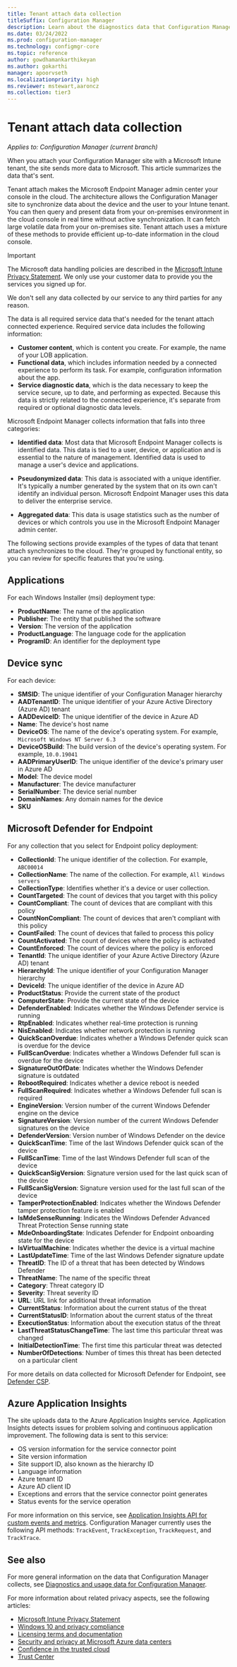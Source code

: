 ```yaml
---
title: Tenant attach data collection
titleSuffix: Configuration Manager
description: Learn about the diagnostics data that Configuration Manager collects for tenant attach features.
ms.date: 03/24/2022
ms.prod: configuration-manager
ms.technology: configmgr-core
ms.topic: reference
author: gowdhamankarthikeyan
ms.author: gokarthi
manager: apoorvseth
ms.localizationpriority: high
ms.reviewer: mstewart,aaroncz 
ms.collection: tier3
---
```


# Tenant attach data collection

*Applies to: Configuration Manager (current branch)*

<!-- 6505626 -->
When you attach your Configuration Manager site with a Microsoft Intune tenant, the site sends more data to Microsoft. This article summarizes the data that's sent.

Tenant attach makes the Microsoft Endpoint Manager admin center your console in the cloud. The architecture allows the Configuration Manager site to synchronize data about the device and the user to your Intune tenant. You can then query and present data from your on-premises environment in the cloud console in real time without active synchronization. It can fetch large volatile data from your on-premises site. Tenant attach uses a mixture of these methods to provide efficient up-to-date information in the cloud console.

> [!IMPORTANT]
> The Microsoft data handling policies are described in the [Microsoft Intune Privacy Statement](/legal/intune/microsoft-intune-privacy-statement). We only use your customer data to provide you the services you signed up for.
>
> We don't sell any data collected by our service to any third parties for any reason.
>
> The data is all required service data that's needed for the tenant attach connected experience. Required service data includes the following information:
>
> - **Customer content**, which is content you create. For example, the name of your LOB application.
> - **Functional data**, which includes information needed by a connected experience to perform its task. For example, configuration information about the app.
> - **Service diagnostic data**, which is the data necessary to keep the service secure, up to date, and performing as expected. Because this data is strictly related to the connected experience, it's separate from required or optional diagnostic data levels.

Microsoft Endpoint Manager collects information that falls into three categories:

- **Identified data**: Most data that Microsoft Endpoint Manager collects is identified data. This data is tied to a user, device, or application and is essential to the nature of management. Identified data is used to manage a user's device and applications.

- **Pseudonymized data**: This data is associated with a unique identifier. It's typically a number generated by the system that on its own can't identify an individual person. Microsoft Endpoint Manager uses this data to deliver the enterprise service.

- **Aggregated data**: This data is usage statistics such as the number of devices or which controls you use in the Microsoft Endpoint Manager admin center.

The following sections provide examples of the types of data that tenant attach synchronizes to the cloud. They're grouped by functional entity, so you can review for specific features that you're using.

## Applications
<!-- 6502080 -->

For each Windows Installer (msi) deployment type:

- **ProductName**: The name of the application
- **Publisher**: The entity that published the software
- **Version**: The version of the application
- **ProductLanguage**: The language code for the application
- **ProgramID**: An identifier for the deployment type

## Device sync
<!-- 6505639 -->

For each device:

- **SMSID**: The unique identifier of your Configuration Manager hierarchy
- **AADTenantID**: The unique identifier of your Azure Active Directory (Azure AD) tenant
- **AADDeviceID**: The unique identifier of the device in Azure AD
- **Name**: The device's host name
- **DeviceOS**: The name of the device's operating system. For example, `Microsoft Windows NT Server 6.3`
- **DeviceOSBuild**: The build version of the device's operating system. For example, `10.0.19041`
- **AADPrimaryUserID**: The unique identifier of the device's primary user in Azure AD
- **Model**: The device model
- **Manufacturer**: The device manufacturer
- **SerialNumber**: The device serial number
- **DomainNames**: Any domain names for the device
- **SKU**

## Microsoft Defender for Endpoint
<!-- 6505652 -->
For any collection that you select for Endpoint policy deployment:

- **CollectionId**: The unique identifier of the collection. For example, `ABC00014`
- **CollectionName**: The name of the collection. For example, `All Windows servers`
- **CollectionType**: Identifies whether it's a device or user collection.
- **CountTargeted**: The count of devices that you target with this policy
- **CountCompliant**: The count of devices that are compliant with this policy
- **CountNonCompliant**: The count of devices that aren't compliant with this policy
- **CountFailed**: The count of devices that failed to process this policy
- **CountActivated**: The count of devices where the policy is activated
- **CountEnforced**: The count of devices where the policy is enforced
- **TenantId**: The unique identifier of your Azure Active Directory (Azure AD) tenant
- **HierarchyId**: The unique identifier of your Configuration Manager hierarchy
- **DeviceId**: The unique identifier of the device in Azure AD
- **ProductStatus**: Provide the current state of the product
- **ComputerState**: Provide the current state of the device
- **DefenderEnabled**: Indicates whether the Windows Defender service is running
- **RtpEnabled**: Indicates whether real-time protection is running
- **NisEnabled**: Indicates whether network protection is running
- **QuickScanOverdue**: Indicates whether a Windows Defender quick scan is overdue for the device
- **FullScanOverdue**: Indicates whether a Windows Defender full scan is overdue for the device
- **SignatureOutOfDate**: Indicates whether the Windows Defender signature is outdated
- **RebootRequired**: Indicates whether a device reboot is needed
- **FullScanRequired**: Indicates whether a Windows Defender full scan is required
- **EngineVersion**: Version number of the current Windows Defender engine on the device
- **SignatureVersion**: Version number of the current Windows Defender signatures on the device
- **DefenderVersion**: Version number of Windows Defender on the device
- **QuickScanTime**: Time of the last Windows Defender quick scan of the device
- **FullScanTime**: Time of the last Windows Defender full scan of the device
- **QuickScanSigVersion**: Signature version used for the last quick scan of the device
- **FullScanSigVersion**: Signature version used for the last full scan of the device
- **TamperProtectionEnabled**: Indicates whether the Windows Defender tamper protection feature is enabled
- **IsMdeSenseRunning**: Indicates the Windows Defender Advanced Threat Protection Sense running state
- **MdeOnboardingState**: Indicates Defender for Endpoint onboarding state for the device
- **IsVirtualMachine**: Indicates whether the device is a virtual machine
- **LastUpdateTime**: Time of the last Windows Defender signature update
- **ThreatID**: The ID of a threat that has been detected by Windows Defender
- **ThreatName**: The name of the specific threat
- **Category**: Threat category ID
- **Severity**: Threat severity ID
- **URL**: URL link for additional threat information
- **CurrentStatus**: Information about the current status of the threat
- **CurrentStatusID**: Information about the current status of the threat
- **ExecutionStatus**: Information about the execution status of the threat
- **LastThreatStatusChangeTime**: The last time this particular threat was changed
- **InitialDetectionTime**: The first time this particular threat was detected
- **NumberOfDetections**: Number of times this threat has been detected on a particular client

For more details on data collected for Microsoft Defender for Endpoint, see [Defender CSP](/windows/client-management/mdm/defender-csp).

## Azure Application Insights
<!-- 7544688 -->

The site uploads data to the Azure Application Insights service. Application Insights detects issues for problem solving and continuous application improvement. The following data is sent to this service:

- OS version information for the service connector point
- Site version information
- Site support ID, also known as the hierarchy ID
- Language information
- Azure tenant ID
- Azure AD client ID
- Exceptions and errors that the service connector point generates
- Status events for the service operation

For more information on this service, see [Application Insights API for custom events and metrics](/azure/azure-monitor/app/api-custom-events-metrics). Configuration Manager currently uses the following API methods: `TrackEvent`, `TrackException`, `TrackRequest`, and `TrackTrace`.

## See also

For more general information on the data that Configuration Manager collects, see [Diagnostics and usage data for Configuration Manager](../core/plan-design/diagnostics/diagnostics-and-usage-data.md).

For more information about related privacy aspects, see the following articles:

- [Microsoft Intune Privacy Statement](/legal/intune/microsoft-intune-privacy-statement)
- [Windows 10 and privacy compliance](/windows/privacy/windows-10-and-privacy-compliance)
- [Licensing terms and documentation](https://www.microsoft.com/licensing/terms)  
- [Security and privacy at Microsoft Azure data centers](https://azure.microsoft.com/global-infrastructure/)  
- [Confidence in the trusted cloud](https://azure.microsoft.com/overview/trusted-cloud/)  
- [Trust Center](https://www.microsoft.com/trustcenter)  
